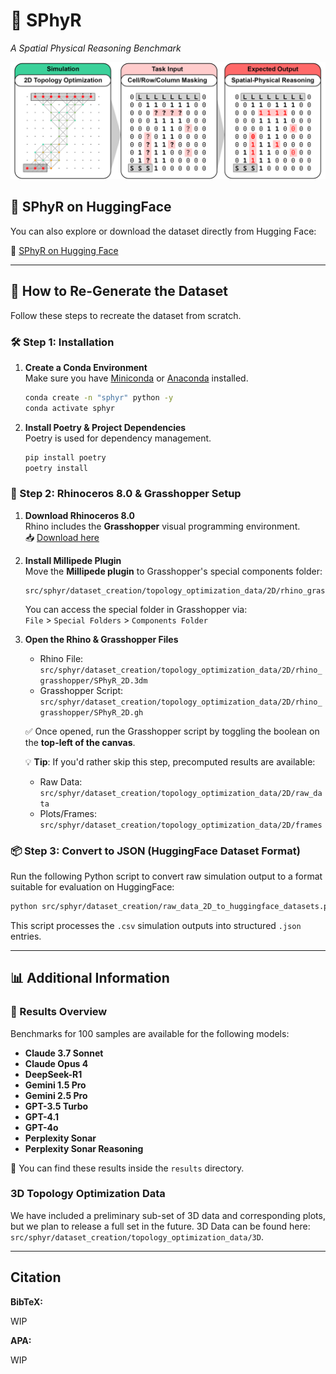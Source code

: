 # 🧠 **SPhyR**

_A Spatial Physical Reasoning Benchmark_

![SPhyR](docs/thumbnail.png)

## 🤗 SPhyR on HuggingFace

You can also explore or download the dataset directly from Hugging Face:

🔗 [SPhyR on Hugging Face](https://huggingface.co/datasets/anonymized/)

---

## 🔁 How to Re-Generate the Dataset

Follow these steps to recreate the dataset from scratch.

### 🛠️ Step 1: Installation

1. **Create a Conda Environment**  
   Make sure you have [Miniconda](https://docs.conda.io/en/latest/miniconda.html) or [Anaconda](https://www.anaconda.com/) installed.

   ```bash
   conda create -n "sphyr" python -y
   conda activate sphyr
   ```

2. **Install Poetry & Project Dependencies**  
   Poetry is used for dependency management.

   ```bash
   pip install poetry
   poetry install
   ```

### 🦏 Step 2: Rhinoceros 8.0 & Grasshopper Setup

1. **Download Rhinoceros 8.0**  
   Rhino includes the **Grasshopper** visual programming environment.  
   📥 [Download here](https://www.rhino3d.com/)

2. **Install Millipede Plugin**  
   Move the **Millipede plugin** to Grasshopper's special components folder:

   ```
   src/sphyr/dataset_creation/topology_optimization_data/2D/rhino_grasshopper/libraries/millipede
   ```

   You can access the special folder in Grasshopper via:  
   `File` > `Special Folders` > `Components Folder`

3. **Open the Rhino & Grasshopper Files**

   - Rhino File:  
     `src/sphyr/dataset_creation/topology_optimization_data/2D/rhino_grasshopper/SPhyR_2D.3dm`
   - Grasshopper Script:  
     `src/sphyr/dataset_creation/topology_optimization_data/2D/rhino_grasshopper/SPhyR_2D.gh`

   ✅ Once opened, run the Grasshopper script by toggling the boolean on the **top-left of the canvas**.

   💡 **Tip**: If you'd rather skip this step, precomputed results are available:

   - Raw Data: `src/sphyr/dataset_creation/topology_optimization_data/2D/raw_data`
   - Plots/Frames: `src/sphyr/dataset_creation/topology_optimization_data/2D/frames`

### 📦 Step 3: Convert to JSON (HuggingFace Dataset Format)

Run the following Python script to convert raw simulation output to a format suitable for evaluation on HuggingFace:

```bash
python src/sphyr/dataset_creation/raw_data_2D_to_huggingface_datasets.py
```

This script processes the `.csv` simulation outputs into structured `.json` entries.

---

## 📊 Additional Information

### 🧪 Results Overview

Benchmarks for 100 samples are available for the following models:

- **Claude 3.7 Sonnet**
- **Claude Opus 4**
- **DeepSeek-R1**
- **Gemini 1.5 Pro**
- **Gemini 2.5 Pro**
- **GPT-3.5 Turbo**
- **GPT-4.1**
- **GPT-4o**
- **Perplexity Sonar**
- **Perplexity Sonar Reasoning**

📁 You can find these results inside the `results` directory.

### 3D Topology Optimization Data

We have included a preliminary sub-set of 3D data and corresponding plots, but we plan to release a full set in the future. 3D Data can be found here: `src/sphyr/dataset_creation/topology_optimization_data/3D`.

---

## Citation

**BibTeX:**

WIP

**APA:**

WIP